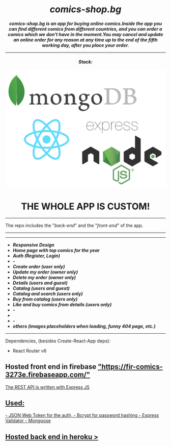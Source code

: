 
<h1 align="center"><i>comics-shop.bg </i></h1>

**_<p align="center">comics-shop.bg is an app for buying online comics.Inside the app you can find different comics from different countries, and you can order a comics which we don't have in the moment.You may cancel and update an online order  for any reason at any time up to the end of the fifth working day, after you place your order.  </p>_**

<hr/>
<h4 align="center"><i>Stack: </i></h3>

<img src="./mern_logo.png"/>

<h1 align="center">THE WHOLE APP IS CUSTOM!</h1>
<hr/>

The repo includes the "<i>back-end</i>" and the "<i>front-end</i>" of the app.
<hr/>
<hr/>

- <i><b>Responsive Design</b></i>
- <i><b>Home page with  top comics for the year</b></i>
- <i><b>Auth (Register, Login)</b></i>
- <i><b>-</b></i>
- <i><b>Create order (user only) </b></i>
- <i><b>Update my order (owner only)</b></i>
- <i><b>Delete my order (owner only)</b></i>
- <i><b>Details  (users and guest)</b></i>
- <i><b>Catalog   (users and guest) </b></i>
- <i><b>Catalog and search  (users only) </b></i>
- <i><b>Buy from catalog (users only) </b></i>
- <i><b>Like and buy comics from details (users only) </b></i>
- <i><b>-</b></i>
- <i><b></b></i>
- <i><b>-</b></i>
- <i><b>others (images placeholders when loading, funny 404 page, etc.)</b></i>

<hr/>
Dependencies, (besides Create-React-App deps): 

- React Router v6
<h2>Hosted front end in firebase <a 
href="https://fir-comics-3273e.firebaseapp.com/"/>"https://fir-comics-3273e.firebaseapp.com/"</h2>

The REST API is written with Express JS 

<h2>Used: </h2>
- JSON Web Token for the auth,
- Bcrypt for password hashing
- Express Validator
- Mongoose

<h2>Hosted back end in heroku ></h2>

